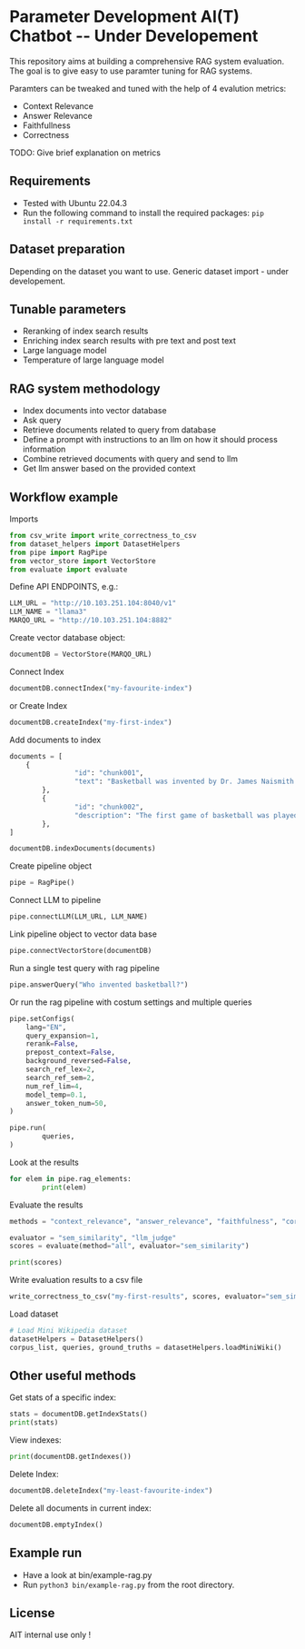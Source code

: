 # Parameter Development AI(T) Chatbot -- Under Developement

This repository aims at building a comprehensive RAG system evaluation. The goal is to give easy to use paramter tuning for RAG systems.

Paramters can be tweaked and tuned with the help of 4 evalution metrics: 

- Context Relevance
- Answer Relevance
- Faithfullness
- Correctness

TODO: Give brief explanation on metrics


## Requirements
- Tested with 
Ubuntu 22.04.3
- Run the following command to install the required packages:
`pip install -r requirements.txt`


## Dataset preparation
Depending on the dataset you want to use. 
Generic dataset import - under developement. 

## Tunable parameters
- Reranking of index search results
- Enriching index search results with pre text and post text
- Large language model
- Temperature of large language model 


## RAG system methodology

- Index documents into vector database
- Ask query
- Retrieve documents related to query from database
- Define a prompt with instructions to an llm on how it should process information
- Combine retrieved documents with query and send to llm 
- Get llm answer based on the provided context

## Workflow example

Imports

```python
from csv_write import write_correctness_to_csv
from dataset_helpers import DatasetHelpers
from pipe import RagPipe
from vector_store import VectorStore
from evaluate import evaluate
```

Define API ENDPOINTS, e.g.:

```python
LLM_URL = "http://10.103.251.104:8040/v1"
LLM_NAME = "llama3"
MARQO_URL = "http://10.103.251.104:8882"
```

Create vector database object:

```python
documentDB = VectorStore(MARQO_URL)
```




Connect Index
```python
documentDB.connectIndex("my-favourite-index")
```

or Create Index 
```python
documentDB.createIndex("my-first-index")
```

Add documents to index
```python
documents = [
    {
                "id": "chunk001",
                "text": "Basketball was invented by Dr. James Naismith in December 1891 in Springfield, Massachusetts."
        },
        {
                "id": "chunk002",
                "description": "The first game of basketball was played on December 21, 1891, and it ended with a score of 1-0."
        },
]

documentDB.indexDocuments(documents)
```

Create pipeline object
```python
pipe = RagPipe()
```

Connect LLM to pipeline
```python
pipe.connectLLM(LLM_URL, LLM_NAME)
```

Link pipeline object to vector data base
```python
pipe.connectVectorStore(documentDB)
```

Run a single test query with rag pipeline
```python
pipe.answerQuery("Who invented basketball?")
```

Or run the rag pipeline with costum settings and multiple queries 
```python
pipe.setConfigs(
    lang="EN",
    query_expansion=1,
    rerank=False,
    prepost_context=False,
    background_reversed=False,
    search_ref_lex=2,
    search_ref_sem=2,
    num_ref_lim=4,
    model_temp=0.1,
    answer_token_num=50,
)

pipe.run(
        queries,
)
```

Look at the results 
```python
for elem in pipe.rag_elements:
        print(elem)
```

Evaluate the results

```python
methods = "context_relevance", "answer_relevance", "faithfulness", "correctness", "all"

evaluator = "sem_similarity", "llm_judge"
scores = evaluate(method="all", evaluator="sem_similarity")

print(scores)
```

Write evaluation results to a csv file

```python
write_correctness_to_csv("my-first-results", scores, evaluator="sem_similarity")
```



Load dataset


```python
# Load Mini Wikipedia dataset
datasetHelpers = DatasetHelpers()
corpus_list, queries, ground_truths = datasetHelpers.loadMiniWiki()
```


## Other useful methods


Get stats of a specific index:

```python
stats = documentDB.getIndexStats()
print(stats)
```

View indexes:

```python
print(documentDB.getIndexes())
```

Delete Index:

```python
documentDB.deleteIndex("my-least-favourite-index")
```

Delete all documents in current index:

```python
documentDB.emptyIndex()
```


## Example run
- Have a look at bin/example-rag.py 
- Run `python3 bin/example-rag.py` from the root directory.



## License

AIT internal use only !

